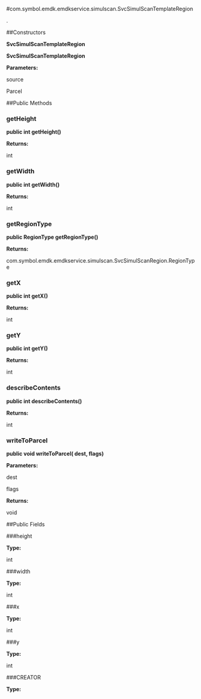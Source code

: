#com.symbol.emdk.emdkservice.simulscan.SvcSimulScanTemplateRegion

.



##Constructors

**SvcSimulScanTemplateRegion**



**SvcSimulScanTemplateRegion**



**Parameters:**

source



Parcel

##Public Methods

### getHeight

**public int getHeight()**



**Returns:**

int

### getWidth

**public int getWidth()**



**Returns:**

int

### getRegionType

**public RegionType getRegionType()**



**Returns:**

com.symbol.emdk.emdkservice.simulscan.SvcSimulScanRegion.RegionType

### getX

**public int getX()**



**Returns:**

int

### getY

**public int getY()**



**Returns:**

int

### describeContents

**public int describeContents()**



**Returns:**

int

### writeToParcel

**public void writeToParcel( dest,  flags)**



**Parameters:**

dest

flags

**Returns:**

void

##Public Fields

###height



**Type:**

int

###width



**Type:**

int

###x



**Type:**

int

###y



**Type:**

int

###CREATOR



**Type:**

<any>


